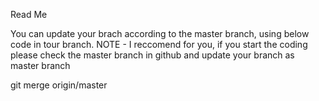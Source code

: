 Read Me

You can update your brach according to the master branch, using below code in tour branch.
NOTE - I reccomend for you, if you start the coding please check the master branch in github and update your branch as master branch

git merge origin/master
